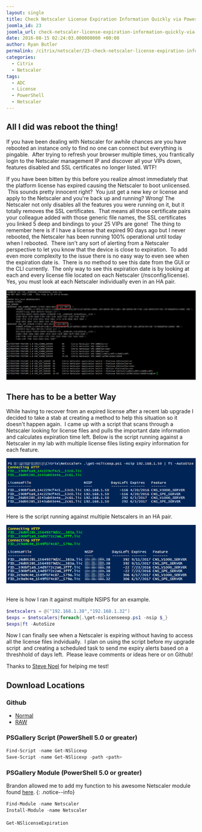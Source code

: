 ```yaml
---
layout: single
title: Check Netscaler License Expiration Information Quickly via Powershell
joomla_id: 23
joomla_url: check-netscaler-license-expiration-information-quickly-via-powershell
date: 2016-08-15 02:24:03.000000000 +00:00
author: Ryan Butler
permalink: /citrix/netscaler/23-check-netscaler-license-expiration-information-quickly-via-powershell
categories:
  - Citrix
  - Netscaler
tags:
  - ADC
  - License
  - PowerShell
  - Netscaler
---
```

## All I did was reboot the thing!

If you have been dealing with Netscaler for awhile chances are you have rebooted an instance only to find no one can connect but everything is pingable.  After trying to refresh your browser multiple times, you frantically login to the Netscaler management IP and discover all your VIPs down, features disabled and SSL certificates no longer listed. WTF!

If you have been bitten by this before you realize almost immediately that the platform license has expired causing the Netscaler to boot unlicensed.  This sounds pretty innocent right?  You just get a new key or license and apply to the Netscaler and you're back up and running? Wrong! The Netscaler not only disables all the features you were running on it, but it totally removes the SSL certificates.  That means all those certificate pairs your colleague added with those generic file names, the SSL certificates you linked 5 deep and bindings to your 25 VIPs are gone!  The thing to remember here is if I have a license that expired 90 days ago but I never rebooted, the Netscaler has been running 100% operational until today when I rebooted.  There isn't any sort of alerting from a Netscaler perspective to let you know that the device is close to expiration.  To add even more complexity to the issue there is no easy way to even see when the expiration date is.  There is no method to see this date from the GUI or the CLI currently.  The only way to see this expiration date is by looking at each and every license file located on each Netscaler (/nsconfig/license). Yes, you must look at each Netscaler individually even in an HA pair.

![licfile](/assets/images/content/licensefile/licfile.png)

## There has to be a better Way

While having to recover from an expired license after a recent lab upgrade I decided to take a stab at creating a method to help this situation so it doesn't happen again.  I came up with a script that scans through a Netscaler looking for license files and pulls the important date information and calculates expiration time left. Below is the script running against a Netscaler in my lab with multiple license files listing expiry information for each feature.

![mullic](/assets/images/content/licensefile/mullic.png)

Here is the script running against multiple Netscalers in an HA pair.

![mulns](/assets/images/content/licensefile/mulns.png) 

Here is how I ran it against multiple NSIPS for an example.

```powershell
$netscalers = @("192.168.1.38","192.168.1.32")  
$exps = $netscalers|foreach{.\get-nslicenseexp.ps1 -nsip $_}  
$exps|ft -AutoSize
```

Now I can finally see when a Netscaler is expiring without having to access all the license files indvidually.  I plan on using the script before my upgrade script  and creating a scheduled task to send me expiry alerts based on a threshhold of days left.  Please leave comments or ideas here or on Github!

Thanks to [Steve Noel](https://twitter.com/steve_noel) for helping me test!

## Download Locations

### Github

* [Normal](https://github.com/ryancbutler/Citrix/blob/master/Netscaler/get-nslicexp.ps1)
* [RAW](https://raw.githubusercontent.com/ryancbutler/Citrix/master/Netscaler/get-nslicexp.ps1)

### PSGallery Script (PowerShell 5.0 or greater)

```powershell
Find-Script -name Get-NSlicexp  
Save-Script -name Get-NSlicexp -path <path>
```
</pre>

### PSGallery Module (PowerShell 5.0 or greater)

Brandon allowed me to add my function to his awesome Netscaler module found [here](https://github.com/devblackops/NetScaler).
{: .notice--info}


```powershell
Find-Module -name Netscaler  
Install-Module -name Netscaler

Get-NSlicenseExpiration
```


